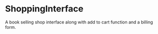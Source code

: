 # ShoppingInterface
A book selling shop interface along with add to cart function and a billing form.
